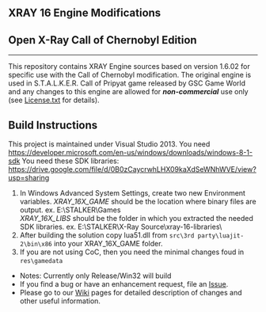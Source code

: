 ## XRAY 16 Engine Modifications
## Open X-Ray Call of Chernobyl Edition
----
This repository contains XRAY Engine sources based on version 1.6.02 for specific use with the Call of Chernobyl modification.
The original engine is used in S.T.A.L.K.E.R. Call of Pripyat game released by GSC Game World and any changes to this engine are allowed for ***non-commercial*** use only (see [License.txt](https://github.com/avoitishin/xray-16/blob/master/License.txt) for details).

## Build Instructions
This project is maintained under Visual Studio 2013.
You need https://developer.microsoft.com/en-us/windows/downloads/windows-8-1-sdk
You need these SDK libraries: https://drive.google.com/file/d/0B0zCaycrwhLHX09kaXdSeWNhWVE/view?usp=sharing

1. In Windows Advanced System Settings, create two new Environment variables.
*XRAY_16X_GAME* should be the location where binary files are output. ex. E:\STALKER\Games\
*XRAY_16X_LIBS* should be the folder in which you extracted the needed SDK libraries. ex. E:\STALKER\X-Ray Source\xray-16-libraries\
2. After building the solution copy lua51.dll from `src\3rd party\luajit-2\bin\x86` into your XRAY_16X_GAME folder.
3. If you are not using CoC, then you need the minimal changes foud in `res\gamedata`

* Notes: Currently only Release/Win32 will build
* If you find a bug or have an enhancement request, file an [Issue](https://github.com/revolucas/xray-16/issues).
* Please go to our [Wiki](https://github.com/avoitishin/xray-16/wiki) pages for detailed description of changes and other useful information.   

